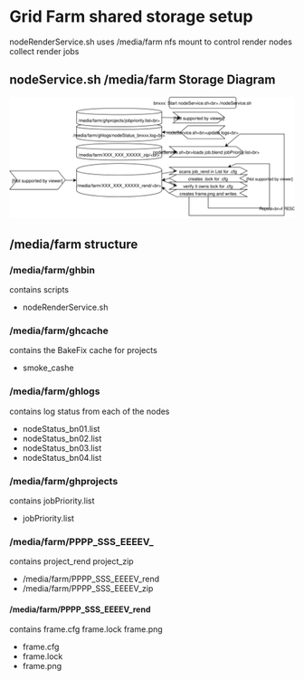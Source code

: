 # Grid Farm shared storage setup

nodeRenderService.sh uses /media/farm nfs mount to control render nodes collect render jobs

## nodeService.sh /media/farm Storage Diagram
![nodeServiceDiagram](ghOverviewDiagram-nodeServiceDiagram.svg)

## /media/farm structure

### /media/farm/ghbin
contains scripts 
- nodeRenderService.sh

### /media/farm/ghcache
contains the BakeFix cache for projects

- smoke_cashe

### /media/farm/ghlogs
contains log status from each of the nodes

- nodeStatus_bn01.list
- nodeStatus_bn02.list
- nodeStatus_bn03.list
- nodeStatus_bn04.list

### /media/farm/ghprojects
contains jobPriority.list

- jobPriority.list

### /media/farm/PPPP_SSS_EEEEV_
contains project_rend project_zip

- /media/farm/PPPP_SSS_EEEEV_rend
- /media/farm/PPPP_SSS_EEEEV_zip

#### /media/farm/PPPP_SSS_EEEEV_rend
contains frame.cfg frame.lock frame.png

- frame.cfg 
- frame.lock 
- frame.png

